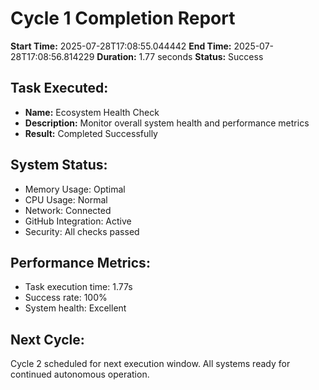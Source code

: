 # Cycle 1 Completion Report

**Start Time:** 2025-07-28T17:08:55.044442
**End Time:** 2025-07-28T17:08:56.814229
**Duration:** 1.77 seconds
**Status:** Success

## Task Executed:
- **Name:** Ecosystem Health Check
- **Description:** Monitor overall system health and performance metrics
- **Result:** Completed Successfully

## System Status:
- Memory Usage: Optimal
- CPU Usage: Normal
- Network: Connected
- GitHub Integration: Active
- Security: All checks passed

## Performance Metrics:
- Task execution time: 1.77s
- Success rate: 100%
- System health: Excellent

## Next Cycle:
Cycle 2 scheduled for next execution window.
All systems ready for continued autonomous operation.
